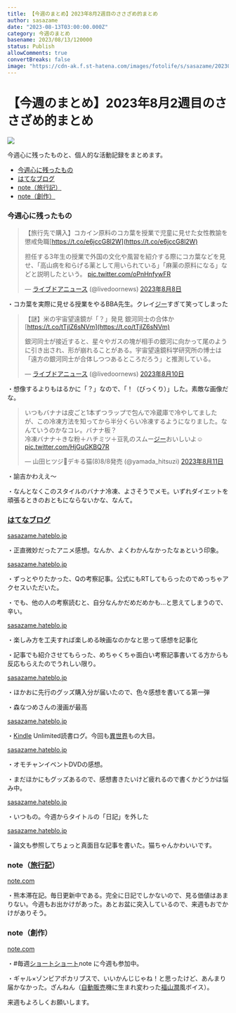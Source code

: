 ```yaml
---
title: 【今週のまとめ】2023年8月2週目のささざめ的まとめ
author: sasazame
date: "2023-08-13T03:00:00.000Z"
category: 今週のまとめ
basename: 2023/08/13/120000
status: Publish
allowComments: true
convertBreaks: false
image: "https://cdn-ak.f.st-hatena.com/images/fotolife/s/sasazame/20230812/20230812235302.png"
---
```

# 【今週のまとめ】2023年8月2週目のささざめ的まとめ

![](https://cdn-ak.f.st-hatena.com/images/fotolife/s/sasazame/20230812/20230812235302.png)

今週心に残ったものと、個人的な活動記録をまとめます。

<!-- Extended Body -->

-   [今週心に残ったもの](#今週心に残ったもの)
-   [はてなブログ](#はてなブログ)
-   [note（旅行記）](#note旅行記)
-   [note（創作）](#note創作)

### 今週心に残ったもの

> 【旅行先で購入】コカイン原料のコカ葉を授業で児童に見せた女性教諭を懲戒免職[https://t.co/e6jccG8l2W](https://t.co/e6jccG8l2W)  
>   
> 担任する3年生の授業で外国の文化や風習を紹介する際にコカ葉などを見せ、「高山病を和らげる薬として用いられている」「麻薬の原料になる」などと説明したという。 [pic.twitter.com/oPnHnfywFR](https://t.co/oPnHnfywFR)
> 
> — [ライブドアニュース](https://d.hatena.ne.jp/keyword/%A5%E9%A5%A4%A5%D6%A5%C9%A5%A2%A5%CB%A5%E5%A1%BC%A5%B9) (@livedoornews) [2023年8月8日](https://twitter.com/livedoornews/status/1688757411476385792?ref_src=twsrc%5Etfw)

・コカ葉を実際に見せる授業をやるBBA先生。クレイ[ジー](https://d.hatena.ne.jp/keyword/%A5%B8%A1%BC)すぎて笑ってしまった

> 【謎】米の宇宙望遠鏡が「？」発見 銀河同士の合体か[https://t.co/tTjlZ6sNVm](https://t.co/tTjlZ6sNVm)  
>   
> 銀河同士が接近すると、星々やガスの塊が相手の銀河に向かって尾のように引き出され、形が崩れることがある。宇宙望遠鏡科学研究所の博士は「遠方の銀河同士が合体しつつあるところだろう」と推測している。
> 
> — [ライブドアニュース](https://d.hatena.ne.jp/keyword/%A5%E9%A5%A4%A5%D6%A5%C9%A5%A2%A5%CB%A5%E5%A1%BC%A5%B9) (@livedoornews) [2023年8月10日](https://twitter.com/livedoornews/status/1689443599065223168?ref_src=twsrc%5Etfw)

・想像するよりもはるかに「？」なので、「！（びっくり）」した。素敵な画像だな。

> いつもバナナは皮ごと1本ずつラップで包んで冷蔵庫で冷やしてましたが、この冷凍方法を知ってから半分くらい冷凍するようになりました。なんていうのかなコレ。バナナ板？  
> 冷凍バナナ＋きな粉＋ハチミツ＋豆乳のスムー[ジー](https://d.hatena.ne.jp/keyword/%A5%B8%A1%BC)おいしいよ☺️ [pic.twitter.com/HjGuGKBQ7R](https://t.co/HjGuGKBQ7R)
> 
> — 山田ヒツジ🐑デキる猫(8)8/8発売 (@yamada\_hitsuzi) [2023年8月11日](https://twitter.com/yamada_hitsuzi/status/1689885159649333249?ref_src=twsrc%5Etfw)

・諭吉かわええ～

・なんとなくこのスタイルのバナナ冷凍、よさそうでメモ。いずれダイエットを頑張るときのおともにならないかな、なんて。

### [はてなブログ](https://d.hatena.ne.jp/keyword/%A4%CF%A4%C6%A4%CA%A5%D6%A5%ED%A5%B0)

[sasazame.hateblo.jp](https://sasazame.hateblo.jp/entry/2023/08/07/120000)

・正直微妙だったアニメ感想。なんか、よくわかんなかったなぁという印象。

[sasazame.hateblo.jp](https://sasazame.hateblo.jp/entry/2023/08/07/144907)

・ずっとやりたかった、Qの考察記事。公式にもRTしてもらったのでめっちゃアクセスいただいた。

・でも、他の人の考察読むと、自分なんかだめだめかも…と思えてしまうので、辛い。

[sasazame.hateblo.jp](https://sasazame.hateblo.jp/entry/2023/08/08/150728)

・楽しみ方を工夫すれば楽しめる映画なのかなと思って感想を記事化

・記事でも紹介させてもらった、めちゃくちゃ面白い考察記事書いてる方からも反応もらえたのでうれしい限り。

[sasazame.hateblo.jp](https://sasazame.hateblo.jp/entry/2023/08/09/130000)

・ほかおに先行のグッズ購入分が届いたので、色々感想を書いてる第一弾

・森なつめさんの漫画が最高

[sasazame.hateblo.jp](https://sasazame.hateblo.jp/entry/2023/08/10/193544)

・[Kindle](https://d.hatena.ne.jp/keyword/Kindle) Unlimited読書ログ。今回も[異世界](https://d.hatena.ne.jp/keyword/%B0%DB%C0%A4%B3%A6)もの大目。

[sasazame.hateblo.jp](https://sasazame.hateblo.jp/entry/2023/08/11/001000)

・オモチャンイベントDVDの感想。

・まだほかにもグッズあるので、感想書きたいけど疲れるので書くかどうかは悩み中。

[sasazame.hateblo.jp](https://sasazame.hateblo.jp/entry/2023/08/11/100001)

・いつもの。今週からタイトルの「日記」を外した

[sasazame.hateblo.jp](https://sasazame.hateblo.jp/entry/2023/08/12/233314)

  
・論文も参照してちょっと真面目な記事を書いた。猫ちゃんかわいいです。

### note（[旅行記](https://d.hatena.ne.jp/keyword/%CE%B9%B9%D4%B5%AD)）

[note.com](https://note.com/omi9/n/n59c7a7a35522)

・熊本滞在記。毎日更新中である。完全に日記でしかないので、見る価値はあまりない。今週もお出かけがあった。あとお盆に突入しているので、来週もおでかけがありそう。

### note（創作）

[note.com](https://note.com/sasazame/n/n7433b36e3238)

・#毎週[ショートショート](https://d.hatena.ne.jp/keyword/%A5%B7%A5%E7%A1%BC%A5%C8%A5%B7%A5%E7%A1%BC%A5%C8)note に今週も参加中。

・ギャル×ゾンビアポカリプスで、いいかんじじゃね！と思ったけど、あんまり届かなかった。ざんねん（[自動販売](https://d.hatena.ne.jp/keyword/%BC%AB%C6%B0%C8%CE%C7%E4)機に生まれ変わった[福山潤](https://d.hatena.ne.jp/keyword/%CA%A1%BB%B3%BD%E1)風ボイス）。

来週もよろしくお願いします。